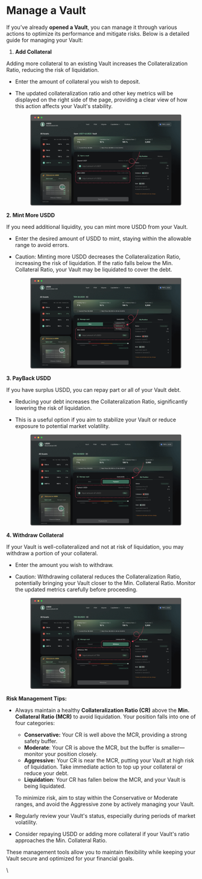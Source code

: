 # Manage a Vault

If you’ve already **opened a Vault**, you can manage it through various actions to optimize its performance and mitigate risks. Below is a detailed guide for managing your Vault:

1. **Add Collateral**

Adding more collateral to an existing Vault increases the Collateralization Ratio, reducing the risk of liquidation.

* Enter the amount of collateral you wish to deposit.
*   The updated collateralization ratio and other key metrics will be displayed on the right side of the page, providing a clear view of how this action affects your Vault's stability.

    <figure><img src="../.gitbook/assets/4 (1).png" alt=""><figcaption></figcaption></figure>

**2. Mint More USDD**

If you need additional liquidity, you can mint more USDD from your Vault.

* Enter the desired amount of USDD to mint, staying within the allowable range to avoid errors.
*   Caution: Minting more USDD decreases the Collateralization Ratio, increasing the risk of liquidation. If the ratio falls below the Min. Collateral Ratio, your Vault may be liquidated to cover the debt.

    <figure><img src="../.gitbook/assets/6.png" alt=""><figcaption></figcaption></figure>

**3. PayBack USDD**

If you have surplus USDD, you can repay part or all of your Vault debt.

* Reducing your debt increases the Collateralization Ratio, significantly lowering the risk of liquidation.
*   This is a useful option if you aim to stabilize your Vault or reduce exposure to potential market volatility.

    <figure><img src="../.gitbook/assets/7.png" alt=""><figcaption></figcaption></figure>

**4. Withdraw Collateral**

If your Vault is well-collateralized and not at risk of liquidation, you may withdraw a portion of your collateral.

* Enter the amount you wish to withdraw.
*   Caution: Withdrawing collateral reduces the Collateralization Ratio, potentially bringing your Vault closer to the Min. Collateral Ratio. Monitor the updated metrics carefully before proceeding.

    <figure><img src="../.gitbook/assets/8.png" alt=""><figcaption></figcaption></figure>

**Risk Management Tips:**

*   Always maintain a healthy **Collateralization Ratio (CR)** above the **Min. Collateral Ratio (MCR)** to avoid liquidation. Your position falls into one of four categories:

    * **Conservative:** Your CR is well above the MCR, providing a strong safety buffer.
    * **Moderate**: Your CR is above the MCR, but the buffer is smaller—monitor your position closely.
    * **Aggressive:** Your CR is near the MCR, putting your Vault at high risk of liquidation. Take immediate action to top up your collateral or reduce your debt.
    * **Liquidation**: Your CR has fallen below the MCR, and your Vault is being liquidated.

    To minimize risk, aim to stay within the Conservative or Moderate ranges, and avoid the Aggressive zone by actively managing your Vault.
* Regularly review your Vault's status, especially during periods of market volatility.
* Consider repaying USDD or adding more collateral if your Vault's ratio approaches the Min. Collateral Ratio.

These management tools allow you to maintain flexibility while keeping your Vault secure and optimized for your financial goals.

\
